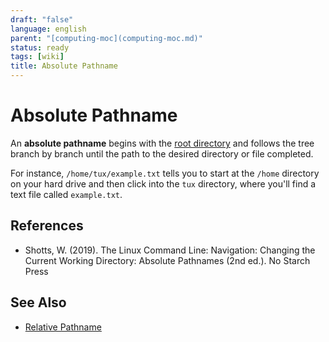 ```yaml
---
draft: "false"
language: english
parent: "[computing-moc](computing-moc.md)"
status: ready
tags: [wiki]
title: Absolute Pathname
---
```


# Absolute Pathname

An **absolute pathname** begins with the [root directory](root-directory.md) and follows the tree branch by branch until the path to the desired directory or file completed.

For instance, `/home/tux/example.txt` tells you to start at the `/home` directory on your hard drive and then click into the `tux` directory, where you'll find a text file called `example.txt`.

## References

- Shotts, W. (2019). <span class="reference-title">The Linux Command Line: Navigation: Changing the Current Working Directory: Absolute Pathnames (2nd ed.)</span>. No Starch Press

## See Also

- [Relative Pathname](relative-pathname.md)
